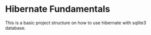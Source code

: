 # Hibernate Fundamentals
This is a basic project structure on how to use hibernate with sqlite3 database.

